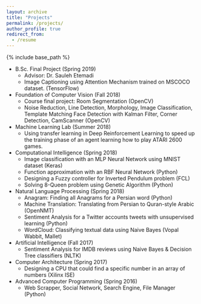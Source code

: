 ```yaml
---
layout: archive
title: "Projects"
permalink: /projects/
author_profile: true
redirect_from:
  - /resume
---
```


{% include base_path %}

* B.Sc. Final Project (Spring 2019)
    * Advisor: Dr. Sauleh Etemadi
    * Image Captioning using Attention Mechanism trained on MSCOCO dataset. (TensorFlow)
* Foundation of Computer Vision (Fall 2018)
    * Course final project: Room Segmentation (OpenCV)
    * Noise Reduction, Line Detection, Morphology, Image Classification, Template Matching Face Detection with Kalman Filter, Corner Detection, CamScanner (OpenCV)
* Machine Learning Lab (Summer 2018)
    * Using transfer learning in Deep Reinforcement Learning to speed up the training phase of an agent learning how to play ATARI 2600 games.
* Computational Intelligence (Spring 2018)
    * Image classification with an MLP Neural Network using MNIST dataset (Keras)
    * Function approximation with an RBF Neural Network (Python)
    * Designing a Fuzzy controller for Inverted Pendulum problem (FCL)
    * Solving 8-Queen problem using Genetic Algorithm (Python)
* Natural Language Processing (Spring 2018)
    * Anagram: Finding all Anagrams for a Persian word (Python)
    * Machine Translation: Translating from Persian to Quran-style Arabic (OpenNMT)
    * Sentiment Analysis for a Twitter accounts tweets with unsupervised learning (Python)
    * WordCloud: Classifying textual data using Naive Bayes (Vopal Wabbit, Mallet)
* Artificial Intelligence (Fall 2017)
    * Sentiment Analysis for IMDB reviews using Naive Bayes & Decision Tree classifiers (NLTK)
* Computer Architecture (Spring 2017)
    * Designing a CPU that could find a specific number in an array of numbers (Xilinx ISE)
* Advanced Computer Programming (Spring 2016)
    * Web Scrapper, Social Network, Search Engine, File Manager (Python)